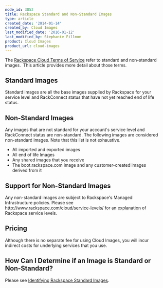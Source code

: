 ```yaml
---
node_id: 3852
title: Rackspace Standard and Non-Standard Images
type: article
created_date: '2014-01-14'
created_by: Cloud Images
last_modified_date: '2016-01-12'
last_modified_by: Stephanie Fillmon
product: Cloud Images
product_url: cloud-images
---
```


<p>The <a href="http://www.rackspace.com/information/legal/cloud/tos" target="_blank">Rackspace Cloud Terms of Service</a> refer to standard and non-standard images. &nbsp;This article provides more detail about those terms.</p>

<h2>Standard Images</h2>

<p>Standard images are all the base images supplied by Rackspace for your service level and RackConnect status that have not yet reached end of life status.</p>

<h2>Non-Standard Images</h2>

<p>Any images that are not standard for your account's service level and RackConnect status are non-standard. The following images are considered non-standard images. Note that this list is not exhaustive.</p>

<ul>
	<li>All imported and exported images</li>
	<li>All end of life Images</li>
	<li>Any shared images that you receive</li>
	<li>The boot.rackspace.com image and any customer-created images derived from it</li>
</ul>

<h2>Support for Non-Standard Images</h2>

<p>Any non-standard images are subject to Rackspace's Managed Infrastructure policies. Please see <a href="http://www.rackspace.com/cloud/service-levels/" title="Explanation of Rackspace service levels">http://www.rackspace.com/cloud/service-levels/</a>&nbsp;for an explanation of Rackspace service levels.</p>

<h2>Pricing</h2>

<p>Although there is no separate fee for using Cloud Images, you will incur indirect costs for underlying services that you use.</p>

<h2>How Can I Determine if an Image is Standard or Non-Standard?</h2>

<p>Please see <a href="/how-to/identifying-rackspace-standard-images">Identifying Rackspace Standard Images</a>.</p>
